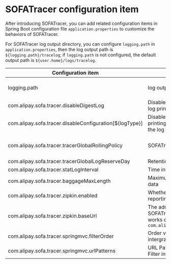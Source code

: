 # SOFATracer configuration item

After introducing SOFATracer, you can add related configuration items in Spring Boot configuration file `application.properties` to customize the behaviors of SOFATracer.

For SOFATracer log output directory, you can configure `logging.path` in `application.properties`, then the log output path is `${logging.path}/tracelog`; if `logging.path` is not configured, the default output path is `${user.home}/logs/tracelog`.

Configuration item | Description | Default value
----|------|----
logging.path | log output directory | SOFATracer output logs to `logging.path` directory in priority; If the directory is not configured, log will be output to `${user.home}` by default.
com.alipay.sofa.tracer.disableDigestLog | Disable all integrated SOFATracer summary log printing | false
com.alipay.sofa.tracer.disableConfiguration[${logType}] | Disable specific SOFATracer summary log printing of `${logType}`. `${logType}` indicates the log type, such as spring-mvc-digest.log | false
com.alipay.sofa.tracer.tracerGlobalRollingPolicy | SOFATracer log rolling policy | yyyy-MM-dd：roll by day；<br/>yyyy-MM-dd_HH：roll by hour;<br/>Logs are not rolled by day by default.
com.alipay.sofa.tracer.tracerGlobalLogReserveDay | Retention days of SOFATracer logs | Retained for 7 days by default.
com.alipay.sofa.tracer.statLogInterval | Time interval of statistical logs, unit: second |Output statistical logs once every 60 seconds by default
com.alipay.sofa.tracer.baggageMaxLength | Maximum length for retaining penetration data | Default: 1024
| com.alipay.sofa.tracer.zipkin.enabled | Whether to enable SOFATracer remote data reporting to Zipkin | true: enable; false: disable. Disabled by default.
|com.alipay.sofa.tracer.zipkin.baseUrl| The address Zipkin address to which SOFATracer remotely reports data, which works only in the case of `com.alipay.sofa.tracer.zipkin.enabled=true` | Format: `http: //${host}:${port}`
| com.alipay.sofa.tracer.springmvc.filterOrder | Order validated by SOFATrace Filter intergrated in SpringMVC | -2147483647(`org.springframework.core.Ordered#HIGHEST_PRECEDENCE + 1`)
| com.alipay.sofa.tracer.springmvc.urlPatterns | URL Pattern paths validated by SOFATrace Filter intergrated in SpringMVC  | `/*`: All validated
